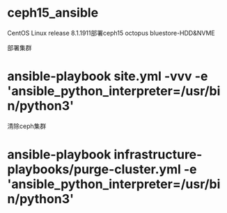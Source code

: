 # ceph15_ansible
CentOS Linux release 8.1.1911部署ceph15 octopus bluestore-HDD&amp;NVME

部署集群
# ansible-playbook site.yml -vvv -e 'ansible_python_interpreter=/usr/bin/python3'

清除ceph集群
# ansible-playbook  infrastructure-playbooks/purge-cluster.yml -e 'ansible_python_interpreter=/usr/bin/python3'
